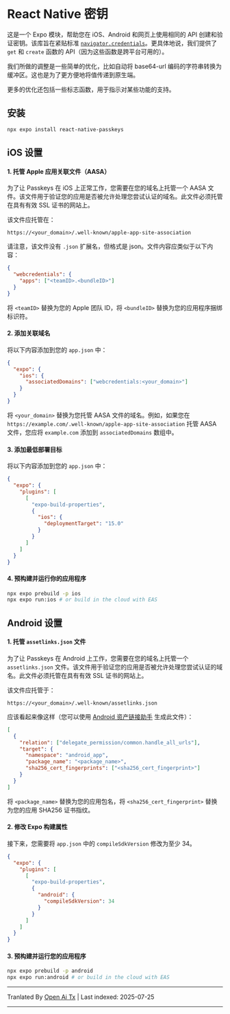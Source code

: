# React Native 密钥

这是一个 Expo 模块，帮助您在 iOS、Android 和网页上使用相同的 API 创建和验证密钥。该库旨在紧贴标准 [`navigator.credentials`](https://w3c.github.io/webappsec-credential-management/#framework-credential-management)。更具体地说，我们提供了 `get` 和 `create` 函数的 API（因为这些函数是跨平台可用的）。

我们所做的调整是一些简单的优化，比如自动将 base64-url 编码的字符串转换为缓冲区。这也是为了更方便地将值传递到原生端。

更多的优化还包括一些标志函数，用于指示对某些功能的支持。

## 安装

```sh
npx expo install react-native-passkeys
```

## iOS 设置

#### 1. 托管 Apple 应用关联文件（AASA）

为了让 Passkeys 在 iOS 上正常工作，您需要在您的域名上托管一个 AASA 文件。该文件用于验证您的应用是否被允许处理您尝试认证的域名。此文件必须托管在具有有效 SSL 证书的网站上。

该文件应托管在：

```
https://<your_domain>/.well-known/apple-app-site-association
```
请注意，该文件没有 `.json` 扩展名，但格式是 json。文件内容应类似于以下内容：


```json
{
  "webcredentials": {
    "apps": ["<teamID>.<bundleID>"]
  }
}
```

将 `<teamID>` 替换为您的 Apple 团队 ID，将 `<bundleID>` 替换为您的应用程序捆绑标识符。

#### 2. 添加关联域名

将以下内容添加到您的 `app.json` 中：

```json
{
  "expo": {
    "ios": {
      "associatedDomains": ["webcredentials:<your_domain>"]
    }
  }
}
```

将 `<your_domain>` 替换为您托管 AASA 文件的域名。例如，如果您在 `https://example.com/.well-known/apple-app-site-association` 托管 AASA 文件，您应将 `example.com` 添加到 `associatedDomains` 数组中。

#### 3. 添加最低部署目标

将以下内容添加到您的 `app.json` 中：

```json
{
  "expo": {
    "plugins": [
      [
        "expo-build-properties",
        {
          "ios": {
            "deploymentTarget": "15.0"
          }
        }
      ]
    ]
  }
}
```

#### 4. 预构建并运行你的应用程序

```sh
npx expo prebuild -p ios
npx expo run:ios # or build in the cloud with EAS
```

## Android 设置

#### 1. 托管 `assetlinks.json` 文件

为了让 Passkeys 在 Android 上工作，您需要在您的域名上托管一个 `assetlinks.json` 文件。该文件用于验证您的应用是否被允许处理您尝试认证的域名。此文件必须托管在具有有效 SSL 证书的网站上。

该文件应托管于：

```
https://<your_domain>/.well-known/assetlinks.json
```
应该看起来像这样（您可以使用 [Android 资产链接助手](https://developers.google.com/digital-asset-links/tools/generator) 生成此文件）：


```json
[
  {
    "relation": ["delegate_permission/common.handle_all_urls"],
    "target": {
      "namespace": "android_app",
      "package_name": "<package_name>",
      "sha256_cert_fingerprints": ["<sha256_cert_fingerprint>"]
    }
  }
]
```

将 `<package_name>` 替换为您的应用包名，将 `<sha256_cert_fingerprint>` 替换为您的应用 SHA256 证书指纹。

#### 2. 修改 Expo 构建属性

接下来，您需要将 `app.json` 中的 `compileSdkVersion` 修改为至少 34。

```json
{
  "expo": {
    "plugins": [
      [
        "expo-build-properties",
        {
          "android": {
            "compileSdkVersion": 34
          }
        }
      ]
    ]
  }
}
```
#### 3. 预构建并运行您的应用程序


```sh
npx expo prebuild -p android
npx expo run:android # or build in the cloud with EAS
```


---

Tranlated By [Open Ai Tx](https://github.com/OpenAiTx/OpenAiTx) | Last indexed: 2025-07-25

---